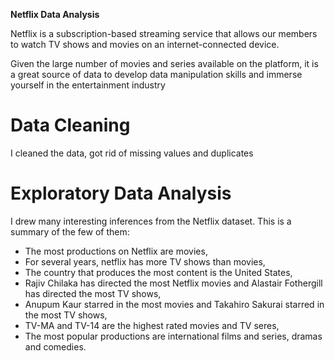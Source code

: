 **Netflix Data Analysis**

Netflix is a subscription-based streaming service that allows our members to watch TV shows and movies on an internet-connected device.   

Given the large number of movies and series available on the platform, it is a great source of data to develop data manipulation skills and immerse yourself in the entertainment industry

# Data Cleaning
I cleaned the data, got rid of missing values and duplicates

# Exploratory Data Analysis

I drew many interesting inferences from the Netflix dataset. This is a summary of the few of them:

- The most productions on Netflix are movies,
- For several years, netflix has more TV shows than movies,
- The country that produces the most content is the United States,
- Rajiv Chilaka has directed the most Netflix movies and Alastair Fothergill has directed the most TV shows,
- Anupum Kaur starred in the most movies and Takahiro Sakurai starred in the most TV shows,
- TV-MA and TV-14 are the highest rated movies and TV seres,
- The most popular productions are international films and series, dramas and comedies.

